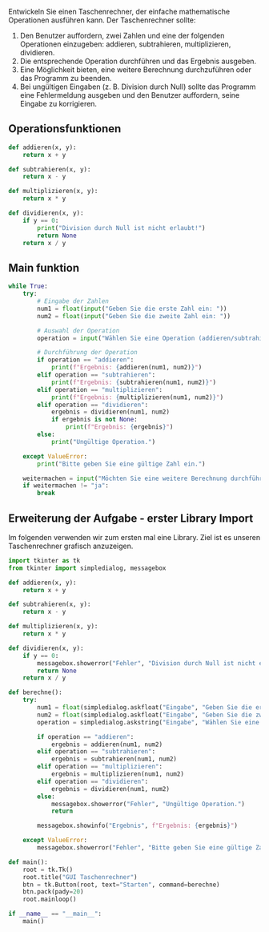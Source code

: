 Entwickeln Sie einen Taschenrechner, der einfache mathematische Operationen ausführen kann. Der Taschenrechner sollte:

1. Den Benutzer auffordern, zwei Zahlen und eine der folgenden Operationen einzugeben: addieren, subtrahieren, multiplizieren, dividieren.
2. Die entsprechende Operation durchführen und das Ergebnis ausgeben.
3. Eine Möglichkeit bieten, eine weitere Berechnung durchzuführen oder das Programm zu beenden.
4. Bei ungültigen Eingaben (z. B. Division durch Null) sollte das Programm eine Fehlermeldung ausgeben und den Benutzer auffordern, seine Eingabe zu korrigieren.

## Operationsfunktionen
```python
def addieren(x, y):
    return x + y

def subtrahieren(x, y):
    return x - y

def multiplizieren(x, y):
    return x * y

def dividieren(x, y):
    if y == 0:
        print("Division durch Null ist nicht erlaubt!")
        return None
    return x / y
```


## Main funktion

```python 
while True:
    try:
        # Eingabe der Zahlen
        num1 = float(input("Geben Sie die erste Zahl ein: "))
        num2 = float(input("Geben Sie die zweite Zahl ein: "))

        # Auswahl der Operation
        operation = input("Wählen Sie eine Operation (addieren/subtrahieren/multiplizieren/dividieren): ").lower()

        # Durchführung der Operation
        if operation == "addieren":
            print(f"Ergebnis: {addieren(num1, num2)}")
        elif operation == "subtrahieren":
            print(f"Ergebnis: {subtrahieren(num1, num2)}")
        elif operation == "multiplizieren":
            print(f"Ergebnis: {multiplizieren(num1, num2)}")
        elif operation == "dividieren":
            ergebnis = dividieren(num1, num2)
            if ergebnis is not None:
                print(f"Ergebnis: {ergebnis}")
        else:
            print("Ungültige Operation.")

    except ValueError:
        print("Bitte geben Sie eine gültige Zahl ein.")

    weitermachen = input("Möchten Sie eine weitere Berechnung durchführen? (ja/nein): ").lower()
    if weitermachen != "ja":
        break
```


## Erweiterung der Aufgabe - erster Library Import
Im folgenden verwenden wir zum ersten mal eine Library.
Ziel ist es unseren Taschenrechner grafisch anzuzeigen.

```python
import tkinter as tk
from tkinter import simpledialog, messagebox

def addieren(x, y):
    return x + y

def subtrahieren(x, y):
    return x - y

def multiplizieren(x, y):
    return x * y

def dividieren(x, y):
    if y == 0:
        messagebox.showerror("Fehler", "Division durch Null ist nicht erlaubt!")
        return None
    return x / y

def berechne():
    try:
        num1 = float(simpledialog.askfloat("Eingabe", "Geben Sie die erste Zahl ein:"))
        num2 = float(simpledialog.askfloat("Eingabe", "Geben Sie die zweite Zahl ein:"))
        operation = simpledialog.askstring("Eingabe", "Wählen Sie eine Operation (addieren/subtrahieren/multiplizieren/dividieren):").lower()

        if operation == "addieren":
            ergebnis = addieren(num1, num2)
        elif operation == "subtrahieren":
            ergebnis = subtrahieren(num1, num2)
        elif operation == "multiplizieren":
            ergebnis = multiplizieren(num1, num2)
        elif operation == "dividieren":
            ergebnis = dividieren(num1, num2)
        else:
            messagebox.showerror("Fehler", "Ungültige Operation.")
            return

        messagebox.showinfo("Ergebnis", f"Ergebnis: {ergebnis}")

    except ValueError:
        messagebox.showerror("Fehler", "Bitte geben Sie eine gültige Zahl ein.")

def main():
    root = tk.Tk()
    root.title("GUI Taschenrechner")
    btn = tk.Button(root, text="Starten", command=berechne)
    btn.pack(pady=20)
    root.mainloop()

if __name__ == "__main__":
    main()

```

